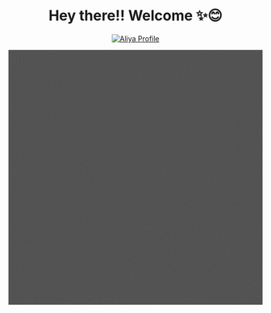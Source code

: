 <div align="center">
    <h1>Hey there!! Welcome ✨😊</h1>
</div>

<div align="center">
<a href="https://www.frontendmentor.io/profile/SkAliya">
    <img src="https://img.shields.io/badge/Profile-Aliya%20-07043B?style=for-the-badge&logo=frontendmentor" alt="Aliya Profile"> </a>
</div>

![it's me](./user.gif)
